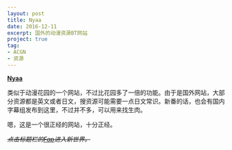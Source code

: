 ```yaml
---
layout: post
title: Nyaa
date: 2016-12-11
excerpt: 国外的动漫资源BT网站
project: true
tag: 
- ACGN
- 资源
---
```


[**Nyaa**](https://www.nyaa.se/)

类似于动漫花园的一个网站，不过比花园多了一倍的功能。由于是国外网站，大部分资源都是英文或者日文，搜资源可能需要一点日文常识。新番的话，也会有国内字幕组发布到这里，不过并不多，可以用来找生肉。

嗯，这是一个很正经的网站，十分正经。

*~~点击标题栏的[Fap](https://sukebei.nyaa.se/)进入新世界。~~*